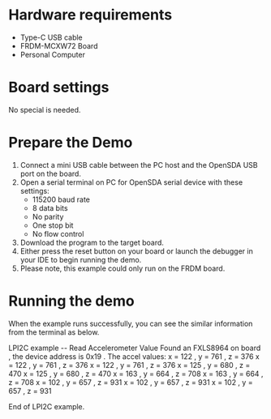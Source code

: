 Hardware requirements
===================
- Type-C USB cable
- FRDM-MCXW72 Board
- Personal Computer

Board settings
============
No special is needed.

Prepare the Demo
===============
1.  Connect a mini USB cable between the PC host and the OpenSDA USB port on the board.
2.  Open a serial terminal on PC for OpenSDA serial device with these settings:
    - 115200 baud rate
    - 8 data bits
    - No parity
    - One stop bit
    - No flow control
3.  Download the program to the target board.
4.  Either press the reset button on your board or launch the debugger in your IDE to begin running the demo.
5.  Please note, this example could only run on the FRDM board.

Running the demo
===============
When the example runs successfully, you can see the similar information from the terminal as below.

LPI2C example -- Read Accelerometer Value
Found an FXLS8964 on board , the device address is 0x19 .
The accel values:
x =   122 , y =   761 , z =   376
x =   122 , y =   761 , z =   376
x =   122 , y =   761 , z =   376
x =   125 , y =   680 , z =   470
x =   125 , y =   680 , z =   470
x =   163 , y =   664 , z =   708
x =   163 , y =   664 , z =   708
x =   102 , y =   657 , z =   931
x =   102 , y =   657 , z =   931
x =   102 , y =   657 , z =   931

End of LPI2C example.
